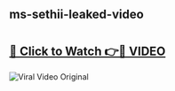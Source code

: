 ## ms-sethii-leaked-video 

# <h2><a href="http://freeplayer.one?title=ms-sethii-leaked-video&ref=21J">🔗 Click to Watch 👉🔴 VIDEO</a></h2>

<a href="http://freeplayer.one?title=ms-sethii-leaked-video&ref=21J" rel="nofollow" data-target="animated-image.originalLink"><img src="https://i.ibb.co.com/xMMVF88/686577567.gif" alt="Viral Video Original" style="max-width: 100%; display: inline-block;" data-target="animated-image.originalImage"></a>

